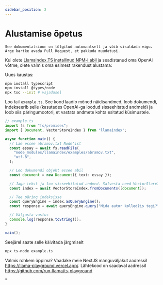 ```yaml
---
sidebar_position: 2
---
```


# Alustamise õpetus

`See dokumentatsioon on tõlgitud automaatselt ja võib sisaldada vigu. Ärge kartke avada Pull Request, et pakkuda muudatusi.`

Kui olete [LlamaIndex.TS installinud NPM-i abil](installation) ja seadistanud oma OpenAI võtme, olete valmis oma esimest rakendust alustama:

Uues kaustas:

```bash npm2yarn
npm install typescript
npm install @types/node
npx tsc --init # vajadusel
```

Loo fail `example.ts`. See kood laadib mõned näidisandmed, loob dokumendi, indekseerib selle (kasutades OpenAI-ga loodud sisseehitatud andmeid) ja loob siis päringumootori, et vastata andmete kohta esitatud küsimustele.

```ts
// example.ts
import fs from "fs/promises";
import { Document, VectorStoreIndex } from "llamaindex";

async function main() {
  // Lae essee abramov.txt Node'ist
  const essay = await fs.readFile(
    "node_modules/llamaindex/examples/abramov.txt",
    "utf-8",
  );

  // Loo dokumendi objekt essee abil
  const document = new Document({ text: essay });

  // Jaga tekst ja loo sisseehitatud andmed. Salvesta need VectorStoreIndexisse
  const index = await VectorStoreIndex.fromDocuments([document]);

  // Tee päring indeksisse
  const queryEngine = index.asQueryEngine();
  const response = await queryEngine.query("Mida autor kolledžis tegi?");

  // Väljasta vastus
  console.log(response.toString());
}

main();
```

Seejärel saate selle käivitada järgmiselt

```bash
npx ts-node example.ts
```

Valmis rohkem õppima? Vaadake meie NextJS mänguväljakut aadressil https://llama-playground.vercel.app/. Lähtekood on saadaval aadressil https://github.com/run-llama/ts-playground

"
